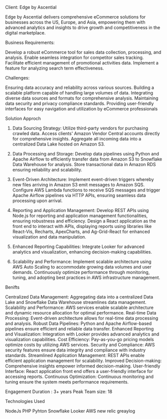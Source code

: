 Client:
Edge by Ascential

Edge by Ascential delivers comprehensive eCommerce solutions for businesses across the US, Europe, and Asia, empowering them with advanced analytics and insights to drive growth and competitiveness in the digital marketplace.

Business Requirements:

Develop a robust eCommerce tool for sales data collection, processing, and analysis.
Enable seamless integration for competitor sales tracking.
Facilitate efficient management of promotional activities data.
Implement a feature for analyzing search term effectiveness.

Challenges:

Ensuring data accuracy and reliability across various sources.
Building a scalable platform capable of handling large volumes of data.
Integrating diverse data sources and formats for comprehensive analysis.
Maintaining data security and privacy compliance standards.
Providing user-friendly interfaces for easy navigation and utilization by eCommerce professionals


Solution Approch

1. Data Sourcing Strategy:
   Utilize third-party vendors for purchasing crawled data.
   Access clients' Amazon Vendor Central accounts directly for comprehensive insights.
   Aggregate all incoming data into a centralized Data Lake hosted on Amazon S3.

2. Data Processing and Storage:
   Develop data pipelines using Python and Apache Airflow to efficiently transfer data from Amazon S3 to Snowflake Data Warehouse for analysis.
   Store transactional data in Amazon RDS ensuring reliability and scalability.

3. Event-Driven Architecture:
   Implement event-driven triggers whereby new files arriving in Amazon S3 emit messages to Amazon SQS.
   Configure AWS Lambda functions to receive SQS messages and trigger Apache Airflow pipelines via HTTP APIs, ensuring seamless data processing upon arrival.

4. Reporting and Application Management:
   Develop REST APIs using Node.js for reporting and application management functionalities, ensuring robustness and efficiency.
   Design a React application as the front end to interact with APIs, displaying reports using libraries like React-Vis, Recharts, ApexCharts, and Ag-Grid-React for enhanced visualization and data manipulation.

5. Enhanced Reporting Capabilities:
   Integrate Looker for advanced analytics and visualization, enhancing decision-making capabilities.

6. Scalability and Performance:
   Implement scalable architecture using AWS Auto Scaling to accommodate growing data volumes and user demands.
   Continuously optimize performance through monitoring, tuning, and adopting best practices in AWS infrastructure management.

Benifts

Centralized Data Management: Aggregating data into a centralized Data Lake and Snowflake Data Warehouse streamlines data management.
Scalability and Performance: AWS services enable scalable architecture and dynamic resource allocation for optimal performance.
Real-time Data Processing: Event-driven architecture allows for real-time data processing and analysis.
Robust Data Pipelines: Python and Apache Airflow-based pipelines ensure efficient and reliable data transfer.
Enhanced Reporting and Visualization: Integration with Looker provides advanced analytics and visualization capabilities.
Cost Efficiency: Pay-as-you-go pricing models optimize costs by utilizing AWS services.
Security and Compliance: AWS security features ensure data integrity and compliance with industry standards.
Streamlined Application Management: REST APIs enable efficient application management for scalability.
Improved Decision-making: Comprehensive insights empower informed decision-making.
User-friendly Interface: React application front end offers a user-friendly interface for accessing reports.
Continuous Optimization: Continuous monitoring and tuning ensure the system meets performance requirements.



Engagement Duration : 3+ years
Peak Team size: 18


Technologies Used

NodeJs
PHP
Pyhton
Snowflake
Looker 
AWS
new relic
greaylog
